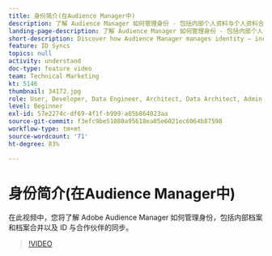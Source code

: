 ```yaml
---
title: 身份简介(在Audience Manager中)
description: 了解 Audience Manager 如何管理身份 - 包括内部个人资料与个人资料合并，以及与合作伙伴同步 ID。
landing-page-description: 了解 Audience Manager 如何管理身份 - 包括内部个人资料与个人资料合并，以及与合作伙伴同步 ID。
short-description: Discover how Audience Manager manages identity – including internal profiles and profile merging, plus ID syncing with partners.
feature: ID Syncs
topics: null
activity: understand
doc-type: feature video
team: Technical Marketing
kt: 5146
thumbnail: 34172.jpg
role: User, Developer, Data Engineer, Architect, Data Architect, Admin, Leader
level: Beginner
exl-id: 57e2274c-df69-4f1f-b999-a05b864023aa
source-git-commit: f3efc9be51080a95618ea05e6021ec6064b87598
workflow-type: tm+mt
source-wordcount: '71'
ht-degree: 83%

---
```


# 身份简介(在Audience Manager中)

在此视频中，您将了解 Adobe Audience Manager 如何管理身份，包括内部档案和档案合并以及 ID 与合作伙伴的同步。

>[!VIDEO](https://video.tv.adobe.com/v/34172/?quality=12)
